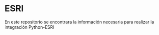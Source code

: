 # ESRI
En este repositorio se encontrara la información necesaria para realizar la integración Python-ESRI
